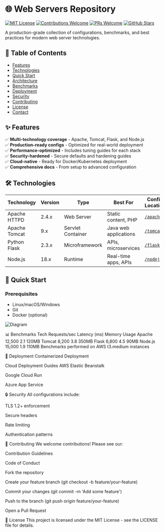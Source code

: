 # 🌐 Web Servers Repository

[![MIT License](https://img.shields.io/badge/license-MIT-blue.svg)](LICENSE)
[![Contributions Welcome](https://img.shields.io/badge/contributions-welcome-brightgreen.svg)](CONTRIBUTING.md)
[![PRs Welcome](https://img.shields.io/badge/PRs-welcome-brightgreen.svg)](https://github.com/yourusername/web-servers/pulls)
[![GitHub Stars](https://img.shields.io/github/stars/yourusername/web-servers)](https://github.com/yourusername/web-servers/stargazers)

A production-grade collection of configurations, benchmarks, and best practices for modern web server technologies.

## 📌 Table of Contents

- [Features](#-features)
- [Technologies](#-technologies)
- [Quick Start](#-quick-start)
- [Architecture](#-architecture)
- [Benchmarks](#-benchmarks)
- [Deployment](#-deployment)
- [Security](#-security)
- [Contributing](#-contributing)
- [License](#-license)
- [Contact](#-contact)

## ✨ Features

✅ **Multi-technology coverage** - Apache, Tomcat, Flask, and Node.js  
✅ **Production-ready configs** - Optimized for real-world deployment  
✅ **Performance-optimized** - Includes tuning guides for each stack  
✅ **Security-hardened** - Secure defaults and hardening guides  
✅ **Cloud-native** - Ready for Docker/Kubernetes deployment  
✅ **Comprehensive docs** - From setup to advanced configuration  

## 🛠 Technologies

| Technology       | Version | Type              | Best For                      | Config Location           |
|------------------|---------|-------------------|-------------------------------|---------------------------|
| Apache HTTPD     | 2.4.x   | Web Server        | Static content, PHP           | [`/apache`](/apache)      |
| Apache Tomcat    | 9.x     | Servlet Container | Java web applications         | [`/tomcat`](/tomcat)      |
| Python Flask     | 2.3.x   | Microframework    | APIs, microservices           | [`/flask`](/flask)       |
| Node.js          | 18.x    | Runtime           | Real-time apps, APIs          | [`/nodejs`](/nodejs)      |

## 🚀 Quick Start

### Prerequisites

- Linux/macOS/Windows
- Git
- Docker (optional)

![Diagram](https://github.com/user-attachments/assets/5cb3987c-f270-4c40-80b9-f5a22b676bd4)

📊 Benchmarks
Tech	Requests/sec	Latency (ms)	Memory Usage
Apache	12,500	2.1	120MB
Tomcat	8,200	3.8	350MB
Flask	6,800	4.5	90MB
Node.js	15,000	1.9	110MB
Benchmarks performed on AWS t3.medium instances

🚢 Deployment
Containerized Deployment

Cloud Deployment Guides
AWS Elastic Beanstalk

Google Cloud Run

Azure App Service

🔒 Security
All configurations include:

TLS 1.2+ enforcement

Secure headers

Rate limiting

Authentication patterns

🤝 Contributing
We welcome contributions! Please see our:

Contribution Guidelines

Code of Conduct

Fork the repository

Create your feature branch (git checkout -b feature/your-feature)

Commit your changes (git commit -m 'Add some feature')

Push to the branch (git push origin feature/your-feature)

Open a Pull Request

📜 License
This project is licensed under the MIT License - see the LICENSE file for details.

